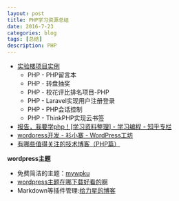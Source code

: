 ```yaml
---
layout: post
title: PHP学习资源总结
date: 2016-7-23
categories: blog
tags: [总结]
description: PHP
---
```


- [实验楼项目实例](https://www.zhihu.com/question/20034403/answer/89775206)
  + PHP - PHP留言本
  + PHP - 转盘抽奖
  + PHP - 校花评比排名项目-PHP 
  + PHP - Laravel实现用户注册登录
  + PHP - PHP会话控制
  + PHP - ThinkPHP实现云书签             
- [报告，我要学php！[学习资料整理] - 学习编程 - 知乎专栏](https://zhuanlan.zhihu.com/p/21910473)
- [wordoress开发 - 衫小寨 - WordPress工坊](http://qzhai.net/category/wordoress-develop/page/2)
- [有哪些值得关注的技术博客（PHP篇）](https://zhuanlan.zhihu.com/p/22423268)


**wordpress主题**  

- 免费简洁的主题：[mywpku](https://www.mywpku.com/)
- [wordpress主题在哪下载好看的啊](https://www.zhihu.com/question/21646574)
- Markdown等插件管理:[给力星的博客](http://www.powerxing.com/about/)
  
